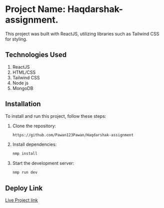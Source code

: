 # Project Name: Haqdarshak-assignment.

This project was built with ReactJS, utilizing libraries such as Tailwind CSS for styling.

## Technologies Used

1. ReactJS
2. HTML/CSS
3. Tailwind CSS
4. Node js
5. MongoDB

## Installation

To install and run this project, follow these steps:

1. Clone the repository:

   ```sh
   https://github.com/Pawan123Pawan/Haqdarshak-assignment
   ```

2. Install dependencies:
   ```sh
   nmp install
   ```
3. Start the development server:
   ```sh
   nmp run dev
   ```


## Deploy Link

[Live Project link](https://haqdarshak-assignment-pawankumar.vercel.app/)
